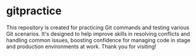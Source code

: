 # gitpractice
This repository is created for practicing Git commands and testing various Git scenarios. It's designed to help improve skills in resolving conflicts and handling common issues, boosting confidence for managing code in stage and production environments at work. Thank you for visiting!
